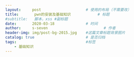 ```yaml
---
layout:     post   				    # 使用的布局（不需要改）
title:       pwn的安装及基础知识			# 标题 
#subtitle:   脚本，xss #副标题
date:       2020-03-18 				# 时间
author:     s-seven 						# 作者
header-img: img/post-bg-2015.jpg 	#这篇文章标题背景图片
catalog: true 						# 是否归档
tags:								#标签
    - 基础知识
---
```


